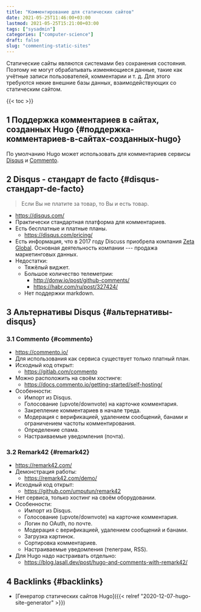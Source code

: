 ```yaml
---
title: "Комментирование для статических сайтов"
date: 2021-05-25T11:46:00+03:00
lastmod: 2021-05-25T15:21:00+03:00
tags: ["sysadmin"]
categories: ["computer-science"]
draft: false
slug: "commenting-static-sites"
---
```


Статические сайты являются системами без сохранения состояния. Поэтому не могут обрабатывать изменяющиеся данные, такие как учётные записи пользователей, комментарии и т. д.
Для этого требуются некие внешние базы данных, взаимодействующих со статическим сайтом.

<!--more-->

{{< toc >}}


## <span class="section-num">1</span> Поддержка комментариев в сайтах, созданных Hugo {#поддержка-комментариев-в-сайтах-созданных-hugo}

По умолчанию Hugo может использовать для комментариев сервисы [Disqus](https://disqus.com/) и [Commento](https://commento.io/).


## <span class="section-num">2</span> Disqus - стандарт de facto {#disqus-стандарт-de-facto}

> Если Вы не платите за товар, то Вы и есть товар.

-   <https://disqus.com/>
-   Практически стандартная платформа для комментариев.
-   Есть бесплатные и платные планы.
    -   <https://disqus.com/pricing/>
-   Есть информация, что в 2017 году Discuss приобрела компания [Zeta Global](https://zetaglobal.com/). Основная деятельность компании --- продажа маркетинговых данных.
-   Недостатки:
    -   Тяжёлый виджет.
    -   Большое количество телеметрии:
        -   <http://donw.io/post/github-comments/>
        -   <https://habr.com/ru/post/327424/>
    -   Нет поддержки markdown.


## <span class="section-num">3</span> Альтернативы Disqus {#альтернативы-disqus}


### <span class="section-num">3.1</span> Commento {#commento}

-   <https://commento.io/>
-   Для использования как сервиса существует только платный план.
-   Исходный код открыт:
    -   <https://gitlab.com/commento>
-   Можно расположить на своём хостинге:
    -   <https://docs.commento.io/getting-started/self-hosting/>
-   Особенности:
    -   Импорт из Disqus.
    -   Голосование (upvote/downvote) на карточке комментария.
    -   Закрепление комментариев в начале треда.
    -   Модерация с верификацией, удалением сообщений, банами и ограничением частоты комментирования.
    -   Определение спама.
    -   Настраиваемые уведомления (почта).


### <span class="section-num">3.2</span> Remark42 {#remark42}

-   <https://remark42.com/>
-   Демонстрация работы:
    -   <https://remark42.com/demo/>
-   Исходный код открыт:
    -   <https://github.com/umputun/remark42>
-   Нет сервиса, только хостинг на своём оборудовании.
-   Особенности:
    -   Импорт из Disqus.
    -   Голосование (upvote/downvote) на карточке комментария.
    -   Логин по OAuth, по почте.
    -   Модерация с верификацией, удалением сообщений и банами.
    -   Загрузка картинок.
    -   Сортировка комментариев.
    -   Настраиваемые уведомления (телеграм, RSS).
-   Для Hugo надо настраивать отдельно:
    -   <https://blog.lasall.dev/post/hugo-and-comments-with-remark42/>


## <span class="section-num">4</span> Backlinks {#backlinks}

-   [Генератор статических сайтов Hugo]({{< relref "2020-12-07-hugo-site-generator" >}})
